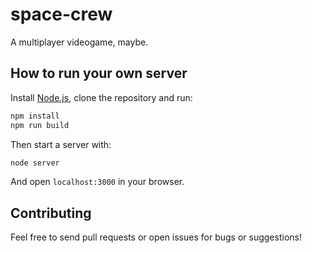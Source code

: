 # space-crew
A multiplayer videogame, maybe.

## How to run your own server

Install [Node.js](https://nodejs.org/), clone the repository and run:

```bash
npm install
npm run build
```

Then start a server with:

```bash
node server
```

And open `localhost:3000` in your browser.

## Contributing

Feel free to send pull requests or open issues for bugs or suggestions!
